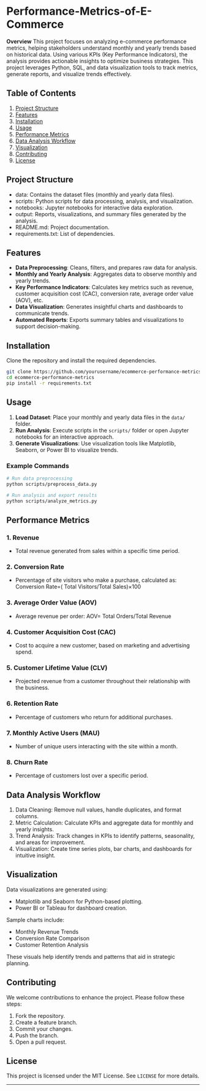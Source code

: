 # Performance-Metrics-of-E-Commerce
**Overview**
This project focuses on analyzing e-commerce performance metrics, helping stakeholders understand monthly and yearly trends based on historical data. Using various KPIs (Key Performance Indicators), the analysis provides actionable insights to optimize business strategies. This project leverages Python, SQL, and data visualization tools to track metrics, generate reports, and visualize trends effectively.

## Table of Contents
1. [Project Structure](#project-structure)
2. [Features](#features)
3. [Installation](#installation)
4. [Usage](#usage)
5. [Performance Metrics](#performance-metrics)
6. [Data Analysis Workflow](#data-analysis-workflow)
7. [Visualization](#visualization)
8. [Contributing](#contributing)
9. [License](#license)

## Project Structure

- data: Contains the dataset files (monthly and yearly data files).
- scripts: Python scripts for data processing, analysis, and visualization.
- notebooks: Jupyter notebooks for interactive data exploration.
- output: Reports, visualizations, and summary files generated by the analysis.
- README.md: Project documentation.
- requirements.txt: List of dependencies.

## Features

- **Data Preprocessing**: Cleans, filters, and prepares raw data for analysis.
- **Monthly and Yearly Analysis**: Aggregates data to observe monthly and yearly trends.
- **Key Performance Indicators**: Calculates key metrics such as revenue, customer acquisition cost (CAC), conversion rate, average order value (AOV), etc.
- **Data Visualization**: Generates insightful charts and dashboards to communicate trends.
- **Automated Reports**: Exports summary tables and visualizations to support decision-making.

## Installation

Clone the repository and install the required dependencies.

```bash
git clone https://github.com/yourusername/ecommerce-performance-metrics.git
cd ecommerce-performance-metrics
pip install -r requirements.txt
```

## Usage

1. **Load Dataset**: Place your monthly and yearly data files in the `data/` folder.
2. **Run Analysis**: Execute scripts in the `scripts/` folder or open Jupyter notebooks for an interactive approach.
3. **Generate Visualizations**: Use visualization tools like Matplotlib, Seaborn, or Power BI to visualize trends.

### Example Commands

```bash
# Run data preprocessing
python scripts/preprocess_data.py

# Run analysis and export results
python scripts/analyze_metrics.py
```

## Performance Metrics

### 1. Revenue
   - Total revenue generated from sales within a specific time period.

### 2. Conversion Rate
   - Percentage of site visitors who make a purchase, calculated as:
   Conversion Rate=( Total Visitors/Total Sales)×100
### 3. **Average Order Value (AOV)**
   - Average revenue per order:
AOV= Total Orders/Total Revenue​

### 4. Customer Acquisition Cost (CAC)
   - Cost to acquire a new customer, based on marketing and advertising spend.

### 5. **Customer Lifetime Value (CLV)**
   - Projected revenue from a customer throughout their relationship with the business.

### 6. Retention Rate
   - Percentage of customers who return for additional purchases.

### 7. Monthly Active Users (MAU)
   - Number of unique users interacting with the site within a month.

### 8. Churn Rate
   - Percentage of customers lost over a specific period.

## Data Analysis Workflow

1. Data Cleaning: Remove null values, handle duplicates, and format columns.
2. Metric Calculation: Calculate KPIs and aggregate data for monthly and yearly insights.
3. Trend Analysis: Track changes in KPIs to identify patterns, seasonality, and areas for improvement.
4. Visualization: Create time series plots, bar charts, and dashboards for intuitive insight.

## Visualization

Data visualizations are generated using:
- Matplotlib and Seaborn for Python-based plotting.
- Power BI or Tableau for dashboard creation.
  
Sample charts include:
- Monthly Revenue Trends
- Conversion Rate Comparison
- Customer Retention Analysis
  
These visuals help identify trends and patterns that aid in strategic planning.

## Contributing

We welcome contributions to enhance the project. Please follow these steps:

1. Fork the repository.
2. Create a feature branch.
3. Commit your changes.
4. Push the branch.
5. Open a pull request.

## License

This project is licensed under the MIT License. See `LICENSE` for more details.

---
